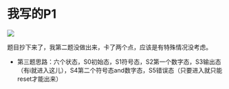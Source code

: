 # 我写的P1

![](E:\大二上(计算机)\计组\上机\p1\课上\1.jpg)

题目抄下来了，我第二题没做出来，卡了两个点，应该是有特殊情况没考虑。



- 第三题思路：六个状态，S0初始态，S1符号态，S2第一个数字态，S3输出态（有i就进入这儿），S4第二个符号态and数字态，S5错误态（只要进入就只能reset才能出来）


